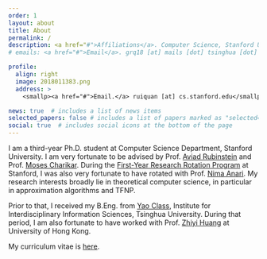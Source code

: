 ```yaml
---
order: 1
layout: about
title: About
permalink: /
description: <a href="#">Affiliations</a>. Computer Science, Stanford University
# emails: <a href="#">Email</a>. grq18 [at] mails [dot] tsinghua [dot] edu [dot] cn

profile:
  align: right
  image: 2018011383.png
  address: >
    <smallp><a href="#">Email.</a> ruiquan [at] cs.stanford.edu</smallp>

news: true  # includes a list of news items
selected_papers: false # includes a list of papers marked as "selected={true}"
social: true  # includes social icons at the bottom of the page
---
```


I am a third-year Ph.D. student at Computer Science Department, Stanford University. I am very fortunate to be advised by Prof. [Aviad Rubinstein](https://cs.stanford.edu/~aviad/) and Prof. [Moses Charikar](https://profiles.stanford.edu/moses-charikar). During the [First-Year Research Rotation Program](https://cs.stanford.edu/phd-first-year-research-rotation-program) at Stanford, I was also very fortunate to have rotated with Prof. [Nima Anari](https://nimaanari.com/). My research interests broadly lie in theoretical computer science, in particular in approximation algorithms and TFNP. 
<!-- Currently, I am on the First-Year Research Rotation Program and fortunate to be rotating with Prof. Mose Charikar.  -->

Prior to that, I received my B.Eng. from [Yao Class](https://iiis.tsinghua.edu.cn/en/yaoclass/), Institute for Interdisciplinary Information Sciences, Tsinghua University. During that period, I am also fortunate to have worked with Prof. [Zhiyi Huang](https://i.cs.hku.hk/~zhiyi/) at University of Hong Kong.

My curriculum vitae is [here](../assets/pdf/CV.pdf).